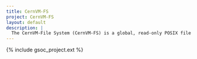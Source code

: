 ```yaml
---
title: CernVM-FS
project: CernVM-FS
layout: default
description: |
  The CernVM-File System (CernVM-FS) is a global, read-only POSIX file system that provides the universal namespace /cvmfs. It is based on content-addressable storage, Merkle trees, and HTTP data transport. CernVM-FS provides a mission critical infrastructure to small and large HEP collaborations.
---
```



{% include gsoc_project.ext %}
